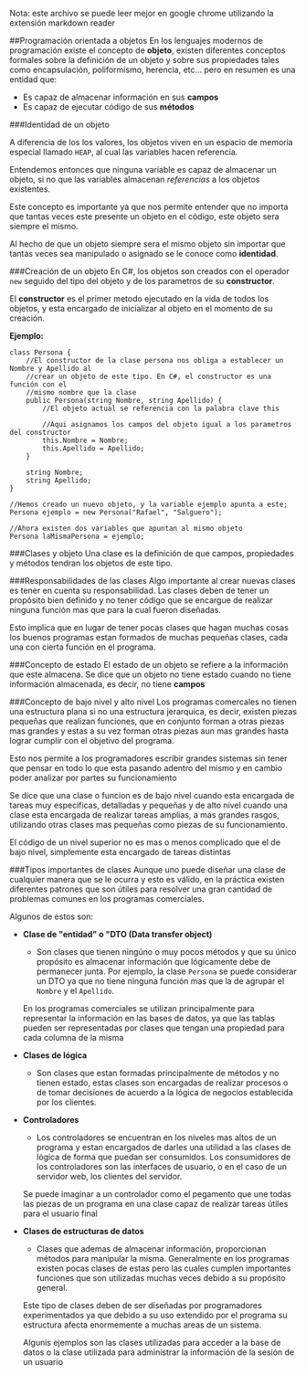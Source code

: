 Nota: este archivo se puede leer mejor en google chrome utilizando la extensión markdown reader

##Programación orientada a objetos
En los lenguajes modernos de programación existe el concepto de **objeto**, existen diferentes
conceptos formales sobre la definición de un objeto y sobre sus propiedades tales como
encapsulación, poliformismo, herencia, etc... pero en resumen es una entidad que:

 - Es capaz de almacenar información en sus **campos**
 - Es capaz de ejecutar código de sus **métodos**

###Identidad de un objeto

A diferencia de los los valores, los objetos viven en un espacio de memoria 
especial llamado `HEAP`, al cual las variables hacen referencia.

Entendemos entonces que ninguna variable es capaz de almacenar un objeto, si no que las
variables almacenan *referencias* a los objetos existentes.

Este concepto es importante ya que nos permite entender que no importa que tantas veces este
presente un objeto en el código, este objeto sera siempre el mismo.

Al hecho de que un objeto siempre sera el mismo objeto sin importar que tantas veces sea
manipulado o asignado se le conoce como **identidad**.

###Creación de un objeto
En C#, los objetos son creados con el operador `new` seguido del tipo del objeto y de
los parametros de su **constructor**.

El **constructor** es el primer metodo ejecutado en la vida de todos los objetos, y esta
encargado de inicializar al objeto en el momento de su creación.

**Ejemplo:**
```
class Persona {
    //El constructor de la clase persona nos obliga a establecer un Nombre y Apellido al
    //crear un objeto de este tipo. En C#, el constructor es una función con el 
    //mismo nombre que la clase
    public Persona(string Nombre, string Apellido) {
        //El objeto actual se referencia con la palabra clave this

        //Aqui asignamos los campos del objeto igual a los parametros del constructor
        this.Nombre = Nombre;
        this.Apellido = Apellido;
    }

    string Nombre;
    string Apellido;
}

//Hemos creado un nuevo objeto, y la variable ejemplo apunta a este;
Persona ejemplo = new Persona("Rafael", "Salguero");

//Ahora existen dos variables que apuntan al mismo objeto
Persona laMismaPersona = ejemplo;
```

###Clases y objeto
Una clase es la definición de que campos, propiedades y métodos tendran los objetos de este tipo.

###Responsabilidades de las clases
Algo importante al crear nuevas clases es tener en cuenta su responsabilidad. Las clases deben de tener 
un propósito bien definido y no tener código que se encargue de realizar ninguna función mas que para la cual
fueron diseñadas.

Esto implica que en lugar de tener pocas clases que hagan muchas cosas los buenos programas estan formados de 
muchas pequeñas clases, cada una con cierta función en el programa.

###Concepto de estado
El estado de un objeto se refiere a la información que este almacena. Se dice que un objeto no tiene estado 
cuando no tiene información almacenada, es decir, no tiene **campos**

###Concepto de bajo nivel y alto nivel
Los programas comercales no tienen una estructura plana si no una estructura jerarquica, es decir, existen piezas
pequeñas que realizan funciones, que en conjunto forman a otras piezas mas grandes y estas a su vez forman otras piezas
aun mas grandes hasta lograr cumplir con el objetivo del programa.

Esto nos permite a los programadores escribir grandes sistemas sin tener que pensar en todo lo que esta pasando adentro
del mismo y en cambio poder analizar por partes su funcionamiento

Se dice que una clase o funcion es de bajo nivel cuando esta encargada de tareas muy especificas, detalladas y pequeñas y 
de alto nivel cuando una clase esta encargada de realizar tareas amplias, a mas grandes rasgos, utilizando otras clases
mas pequeñas como piezas de su funcionamiento.

El código de un nivel superior no es mas o menos complicado que el de bajo nivel, simplemente esta encargado de tareas distintas 

###Tipos importantes de clases
Aunque uno puede diseñar una clase de cualquier manera que se le ocurra y esto es válido, en la práctica
existen diferentes patrones que son útiles para resolver una gran cantidad de problemas comunes en 
los programas comerciales.

Algunos de estos son:

 - **Clase de "entidad" o "DTO (Data transfer object)**
    - Son clases que tienen ningúno o muy pocos métodos y que su único propósito es almacenar información que 
    lógicamente debe de permanecer junta. Por ejemplo, la clase `Persona` se puede considerar un DTO ya que no
    tiene ninguna función mas que la de agrupar el `Nombre` y el `Apellido`.

    En los programas comerciales se utilizan principalmente para representar la información en las bases de datos, ya que las tablas 
    pueden ser representadas por clases que tengan una propiedad para cada columna de la misma

- **Clases de lógica**
    - Son clases que estan formadas principalmente de métodos y no tienen estado, estas clases son encargadas de 
    realizar procesos o de tomar decisiones de acuerdo a la lógica de negocios establecida por los clientes. 

- **Controladores**
    - Los controladores se encuentran en los niveles mas altos de un programa y estan encargados de darles una utilidad
    a las clases de lógica de forma que puedan ser consumidos. Los consumidores de los controladores son las interfaces de
    usuario, o en el caso de un servidor web, los clientes del servidor.

    Se puede imaginar a un controlador como el pegamento que une todas las piezas de un programa en una clase capaz
    de realizar tareas útiles para el usuario final

- **Clases de estructuras de datos**
    - Clases que ademas de almacenar información, proporcionan métodos para manipular la misma. Generalmente en los programas
    existen pocas clases de estas pero las cuales cumplen importantes funciones que son utilizadas muchas veces debido a su propósito
    general.

    Este tipo de clases deben de ser diseñadas por programadores experimentados ya que debido a su uso extendido por el programa
    su estructura afecta enormemente a muchas areas de un sistema.

    Algunis ejemplos son las clases utilizadas para acceder a la base de datos o la clase utilizada para administrar la información
    de la sesión de un usuario  

